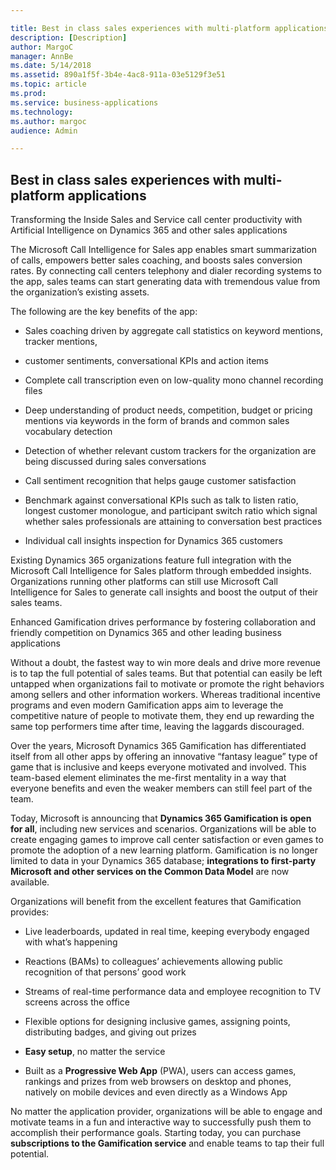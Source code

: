 ```yaml
---

title: Best in class sales experiences with multi-platform applications
description: [Description]
author: MargoC
manager: AnnBe
ms.date: 5/14/2018
ms.assetid: 890a1f5f-3b4e-4ac8-911a-03e5129f3e51
ms.topic: article
ms.prod: 
ms.service: business-applications
ms.technology: 
ms.author: margoc
audience: Admin

---
```

Best in class sales experiences with multi-platform applications
----------------------------------------------------------------

Transforming the Inside Sales and Service call center productivity with
Artificial Intelligence on Dynamics 365 and other sales applications



The Microsoft Call Intelligence for Sales app enables smart summarization of
calls, empowers better sales coaching, and boosts sales conversion rates. By
connecting call centers telephony and dialer recording systems to the app, sales
teams can start generating data with tremendous value from the organization’s
existing assets.

The following are the key benefits of the app:

-   Sales coaching driven by aggregate call statistics on keyword mentions,
    tracker mentions,

-   customer sentiments, conversational KPIs and action items

-   Complete call transcription even on low-quality mono channel recording files

-   Deep understanding of product needs, competition, budget or pricing mentions
    via keywords in the form of brands and common sales vocabulary detection

-   Detection of whether relevant custom trackers for the organization are being
    discussed during sales conversations

-   Call sentiment recognition that helps gauge customer satisfaction

-   Benchmark against conversational KPIs such as talk to listen ratio, longest
    customer monologue, and participant switch ratio which signal whether sales
    professionals are attaining to conversation best practices

-   Individual call insights inspection for Dynamics 365 customers

Existing Dynamics 365 organizations feature full integration with the Microsoft
Call Intelligence for Sales platform through embedded insights. Organizations
running other platforms can still use Microsoft Call Intelligence for Sales to
generate call insights and boost the output of their sales teams.

Enhanced Gamification drives performance by fostering collaboration and friendly
competition on Dynamics 365 and other leading business applications



Without a doubt, the fastest way to win more deals and drive more revenue is to
tap the full potential of sales teams. But that potential can easily be left
untapped when organizations fail to motivate or promote the right behaviors
among sellers and other information workers. Whereas traditional incentive
programs and even modern Gamification apps aim to leverage the competitive
nature of people to motivate them, they end up rewarding the same top performers
time after time, leaving the laggards discouraged.

Over the years, Microsoft Dynamics 365 Gamification has differentiated itself
from all other apps by offering an innovative “fantasy league” type of game that
is inclusive and keeps everyone motivated and involved. This team-based element
eliminates the me-first mentality in a way that everyone benefits and even the
weaker members can still feel part of the team.

Today, Microsoft is announcing that **Dynamics 365 Gamification is open for
all**, including new services and scenarios. Organizations will be able to
create engaging games to improve call center satisfaction or even games to
promote the adoption of a new learning platform. Gamification is no longer
limited to data in your Dynamics 365 database; **integrations to first-party
Microsoft and other services on the Common Data Model** are now available.

Organizations will benefit from the excellent features that Gamification
provides:

-   Live leaderboards, updated in real time, keeping everybody engaged with
    what’s happening

-   Reactions (BAMs) to colleagues’ achievements allowing public recognition of
    that persons’ good work

-   Streams of real-time performance data and employee recognition to TV screens
    across the office

-   Flexible options for designing inclusive games, assigning points,
    distributing badges, and giving out prizes

-   **Easy setup**, no matter the service

-   Built as a **Progressive Web App** (PWA), users can access games, rankings
    and prizes from web browsers on desktop and phones, natively on mobile
    devices and even directly as a Windows App

No matter the application provider, organizations will be able to engage and
motivate teams in a fun and interactive way to successfully push them to
accomplish their performance goals. Starting today, you can purchase
**subscriptions to the Gamification service** and enable teams to tap their full
potential.
